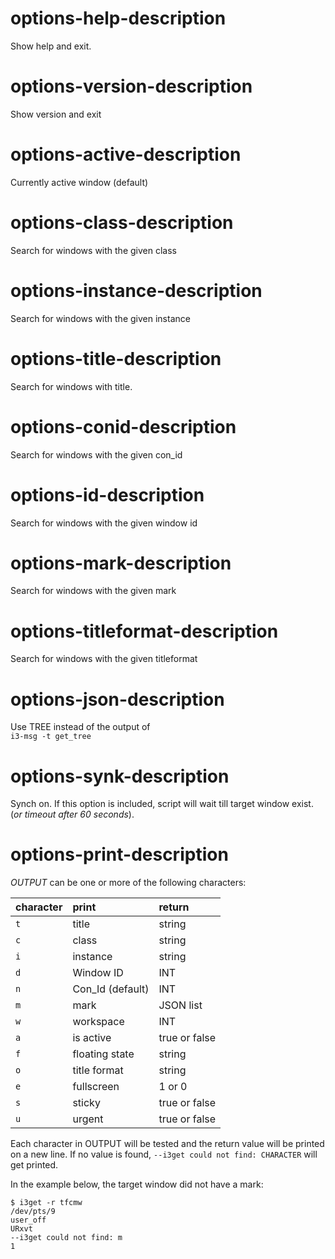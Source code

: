 # options-help-description
Show help and exit.

# options-version-description
Show version and exit

# options-active-description
Currently active window (default)

# options-class-description
Search for windows with the given class

# options-instance-description
Search for windows with the given instance

# options-title-description
Search for windows with title.

# options-conid-description
Search for windows with the given con_id

# options-id-description
Search for windows with the given window id

# options-mark-description
Search for windows with the given mark

# options-titleformat-description
Search for windows with the given titleformat

# options-json-description
Use TREE instead of the output of  
`i3-msg -t get_tree`

# options-synk-description
Synch on. If this option is included, 
script will wait till target window exist. (*or timeout after 60 seconds*).

# options-print-description
*OUTPUT* can be one or more of the following 
characters:   

|character | print            | return
|:---------|:-----------------|:------
|`t`         | title            | string
|`c`         | class            | string
|`i`         | instance         | string
|`d`         | Window ID        | INT
|`n`         | Con_Id (default) | INT
|`m`         | mark             | JSON list
|`w`         | workspace        | INT
|`a`         | is active        | true or false
|`f`         | floating state   | string
|`o`         | title format     | string
|`e`         | fullscreen       | 1 or 0
|`s`         | sticky           | true or false
|`u`         | urgent           | true or false

Each character in OUTPUT will be tested and the return value will be printed on a new line. If no value is found, `--i3get could not find: CHARACTER` will get printed.

In the example below, the target window did not have a mark:  

```
$ i3get -r tfcmw
/dev/pts/9
user_off
URxvt
--i3get could not find: m
1
```

